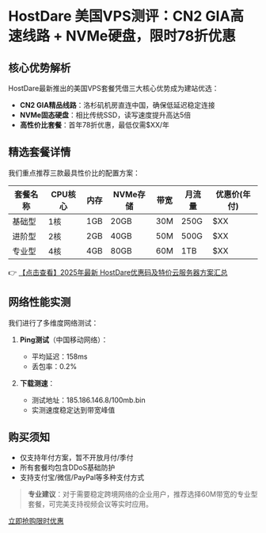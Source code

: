# HostDare 美国VPS测评：CN2 GIA高速线路 + NVMe硬盘，限时78折优惠

## 核心优势解析

HostDare最新推出的美国VPS套餐凭借三大核心优势成为建站优选：

- **CN2 GIA精品线路**：洛杉矶机房直连中国，确保低延迟稳定连接
- **NVMe固态硬盘**：相比传统SSD，读写速度提升高达5倍
- **高性价比套餐**：首年78折优惠，最低仅需$XX/年

## 精选套餐详情

我们重点推荐三款最具性价比的配置方案：

| 套餐名称 | CPU核心 | 内存 | NVMe存储 | 带宽 | 月流量 | 优惠价(年付) |
|---------|--------|------|---------|------|-------|-------------|
| 基础型 | 1核    | 1GB  | 20GB    | 30M  | 250G  | $XX        |
| 进阶型 | 2核    | 2GB  | 40GB    | 50M  | 500G  | $XX        |
| 专业型 | 4核    | 4GB  | 80GB    | 60M  | 1TB   | $XX        |

👉 [【点击查看】2025年最新 HostDare优惠码及特价云服务器方案汇总](https://bit.ly/hostdare)

## 网络性能实测

我们进行了多维度网络测试：

1. **Ping测试**（中国移动网络）：
   - 平均延迟：158ms
   - 丢包率：0.2%

2. **下载测速**：
   - 测试地址：185.186.146.8/100mb.bin
   - 实测速度稳定达到带宽峰值

## 购买须知

- 仅支持年付方案，暂不开放月付/季付
- 所有套餐均包含DDoS基础防护
- 支持支付宝/微信/PayPal等多种支付方式

> **专业建议**：对于需要稳定跨境网络的企业用户，推荐选择60M带宽的专业型套餐，可完美支持视频会议等实时应用。

[立即抢购限时优惠](https://bit.ly/hostdare)